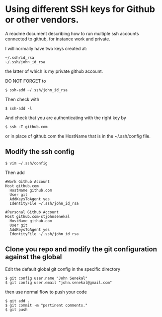 
Using different SSH keys for Github or other vendors.
=================================================================

A readme document describing how to run multiple ssh accounts connected to github, for instance work and private.

I will normally have two keys created at:

	~/.ssh/id_rsa
	~/.ssh/john_id_rsa

the latter of which is my private github account.

DO NOT FORGET to 

	$ ssh-add ~/.ssh/john_id_rsa

Then check with

	$ ssh-add -l

And check that you are authenticating with the right key by 

	$ ssh -T github.com

or in place of github.com the HostName that is in the ~/.ssh/config file.


Modify the ssh config
---------------------

	$ vim ~/.ssh/config

Then add
    
    #Work Github Account
    Host github.com
      HostName github.com
      User git
      AddKeysToAgent yes
      IdentityFile ~/.ssh/john_id_rsa
  
    #Personal Github Account
    Host github.com-stjohnsenekal
      HostName github.com
      User git
      AddKeysToAgent yes
      IdentityFile ~/.ssh/john_id_rsa


Clone you repo and modify the git configuration against the global
---------------------------------------------


Edit the default global git config in the specific directory

	$ git config user.name "John Senekal"
	$ git config user.email "john.senekal@gmail.com" 


then use normal flow to push your code

	$ git add .
	$ git commit -m "pertinent comments."
	$ git push
